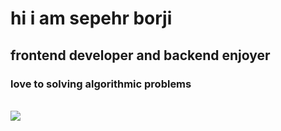 <h1 style="color:'red " > hi i am sepehr borji </h1> 
<h2> frontend developer and backend enjoyer </h2> 
<h3>  love to  solving algorithmic problems</h3>
<br>
<img src="https://github-readme-stats.vercel.app/api?username=the-lester&show_icons=true&theme=dracula">
